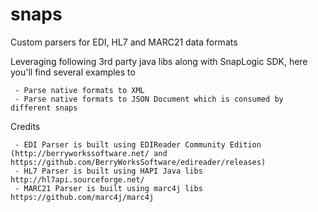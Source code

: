 # snaps
Custom parsers for EDI, HL7 and MARC21 data formats

Leveraging following 3rd party java libs along with SnapLogic SDK, here you'll find several examples to

	 - Parse native formats to XML
	 - Parse native formats to JSON Document which is consumed by different snaps

Credits

	 - EDI Parser is built using EDIReader Community Edition (http://berryworkssoftware.net/ and https://github.com/BerryWorksSoftware/edireader/releases)
	 - HL7 Parser is built using HAPI Java libs http://hl7api.sourceforge.net/
	 - MARC21 Parser is built using marc4j libs https://github.com/marc4j/marc4j



	
	
	


 

